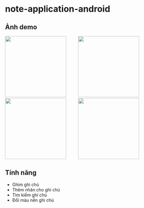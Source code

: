 # note-application-android

## Ảnh demo
<img src="https://github.com/vinhhhhh47/note-application-android/blob/master/screenshot/main_screen.jpg" width="200"/>&nbsp;&nbsp;&nbsp;&nbsp;&nbsp;&nbsp;&nbsp;&nbsp;&nbsp;
<img src="https://github.com/vinhhhhh47/note-application-android/blob/master/screenshot/note_screen.jpg" width="200"/>&nbsp;&nbsp;&nbsp;&nbsp;&nbsp;&nbsp;&nbsp;&nbsp;&nbsp;
<img src="https://github.com/vinhhhhh47/note-application-android/blob/master/screenshot/navigation.jpg" width="200"/>&nbsp;&nbsp;&nbsp;&nbsp;&nbsp;&nbsp;&nbsp;&nbsp;&nbsp;
<img src="https://github.com/vinhhhhh47/note-application-android/blob/master/screenshot/add_label_screen.jpg" width="200"/>


## Tính năng
- Ghim ghi chú
- Thêm nhãn cho ghi chú
- Tìm kiếm ghi chú
- Đổi màu nền ghi chú
